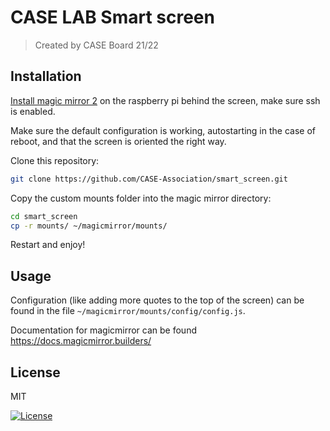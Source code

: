 # CASE LAB Smart screen
> Created by CASE Board 21/22
  
## Installation
[Install magic mirror 2](https://docs.magicmirror.builders/getting-started/installation.html) on the raspberry pi behind the screen, make sure ssh is enabled.

Make sure the default configuration is working, autostarting in the case of reboot, and that the screen is oriented the right way.

Clone this repository:
```sh
git clone https://github.com/CASE-Association/smart_screen.git
```

Copy the custom mounts folder into the magic mirror directory:
```sh
cd smart_screen
cp -r mounts/ ~/magicmirror/mounts/
```

Restart and enjoy!

## Usage

Configuration (like adding more quotes to the top of the screen) can be found in the file `~/magicmirror/mounts/config/config.js`.

Documentation for magicmirror can be found https://docs.magicmirror.builders/

## License
MIT

[![License](http://img.shields.io/:license-mit-blue.svg?style=flat-square)](http://badges.mit-license.org)
